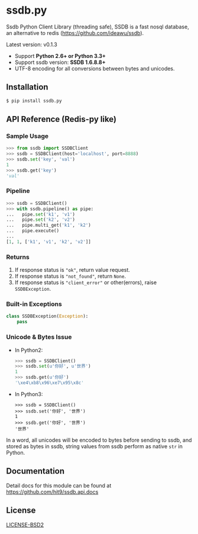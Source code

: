 ssdb.py
=======

Ssdb Python Client Library (threading safe), SSDB is a fast nosql database, an alternative to redis (https://github.com/ideawu/ssdb).

Latest version: v0.1.3

- Support **Python 2.6+ or Python 3.3+**
- Support ssdb version: **SSDB 1.6.8.8+**
- UTF-8 encoding for all conversions between bytes and unicodes.

Installation
------------

```bash
$ pip install ssdb.py
```

API Reference (Redis-py like)
-----------------------------

### Sample Usage

```python
>>> from ssdb import SSDBClient
>>> ssdb = SSDBClient(host='localhost', port=8888)
>>> ssdb.set('key', 'val')
1
>>> ssdb.get('key')
'val'
```

### Pipeline

```python
>>> ssdb = SSDBClient()
>>> with ssdb.pipeline() as pipe:
...   pipe.set('k1', 'v1')
...   pipe.set('k2', 'v2')
...   pipe.multi_get('k1', 'k2')
...   pipe.execute()
...
[1, 1, ['k1', 'v1', 'k2', 'v2']]
```

### Returns

1. If response status is `"ok"`, return value request.
2. If response status is `"not_found"`, return `None`.
3. If response status is `"client_error"` or other(errors), raise `SSDBException`.

### Built-in Exceptions

```python
class SSDBException(Exception):
    pass
```

### Unicode & Bytes Issue

- In Python2:

   ```python
   >>> ssdb = SSDBClient()
   >>> ssdb.set(u'你好', u'世界')
   1
   >>> ssdb.get(u'你好')
   '\xe4\xb8\x96\xe7\x95\x8c'
   ```

- In Python3:

   ```
   >>> ssdb = SSDBClient()
   >>> ssdb.set('你好', '世界')
   1
   >>> ssdb.get('你好', '世界')
   '世界'
   ```

In a word, all unicodes will be encoded to bytes before sending to
ssdb, and stored as bytes in ssdb, string values from ssdb perform as 
native `str` in Python.

Documentation
--------------

Detail docs for this module can be found at https://github.com/hit9/ssdb.api.docs

License
-------

[LICENSE-BSD2](LICENSE-BSD2)
